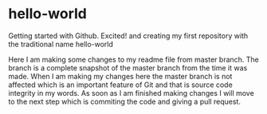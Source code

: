 # hello-world
Getting started with Github. Excited! and creating my first repository with the traditional name hello-world

Here I am making some changes to my readme file from master branch. The branch is a complete snapshot of the master branch from the time it was made. When I am making my changes here the master branch is not affected which is an important feature of Git and that is source code integrity in my words. As soon as I am finished making changes I will move to the next step which is commiting the code and giving a pull request.
